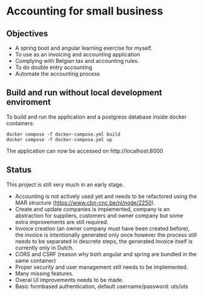 # Accounting for small business

## Objectives
* A spring boot and angular learning exercise for myself.
* To use as an invoicing and accounting application 
* Complying with Belgian tax and accounting rules.
* To do double entry accounting
* Automate the accounting process


## Build and run without local development enviroment
To build and run the application and a postgress database inside docker containers:

    docker compose -f docker-compose.yml build
    docker compose -f docker-compose.yml up

The application can now be accessed on http://localhost:8000

## Status
This project is still very much in an early stage.

* Accounting is not actively used yet and needs to be refactored using the MAR structure (https://www.cbn-cnc.be/nl/node/2250). 
* Create and update companies is implemented, company is an abstraction for suppliers, customers and owner company but some extra improvements are still required.
* Invoice creation (an owner company must have been created before), the invoice is intentionally generated only once however the process still needs to be separated in descrete steps, the generated invoice itself is currently only in Dutch.
* CORS and CSRF (reason why both angular and spring are bundled in the same container)
* Proper security and user management still needs to be implemented.
* Many missing features.
* Overal UI improvements needs to be made.
* Basic formbased authentication, default username/password: uts/uts